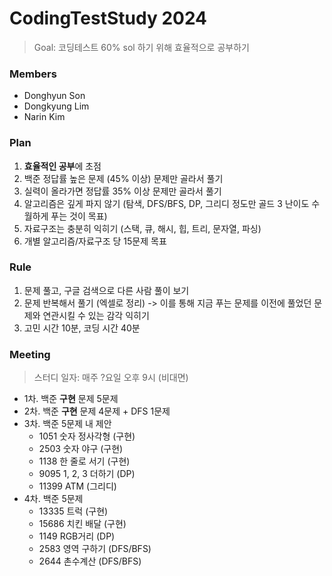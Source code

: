 # CodingTestStudy 2024

> Goal: 코딩테스트 60% sol 하기 위해 효율적으로 공부하기

### Members
- Donghyun Son
- Dongkyung Lim
- Narin Kim

### Plan
1. **효율적인 공부**에 초점
2. 백준 정답률 높은 문제 (45% 이상) 문제만 골라서 풀기
3. 실력이 올라가면 정답률 35% 이상 문제만 골라서 풀기
4. 알고리즘은 깊게 파지 않기 (탐색, DFS/BFS, DP, 그리디 정도만 골드 3 난이도 수월하게 푸는 것이 목표)
5. 자료구조는 충분히 익히기 (스택, 큐, 해시, 힙, 트리, 문자열, 파싱)
6. 개별 알고리즘/자료구조 당 15문제 목표

### Rule
1. 문제 풀고, 구글 검색으로 다른 사람 풀이 보기
2. 문제 반복해서 풀기 (엑셀로 정리)
    -> 이를 통해 지금 푸는 문제를 이전에 풀었던 문제와 연관시킬 수 있는 감각 익히기
3. 고민 시간 10분, 코딩 시간 40분


### Meeting
> 스터디 일자: 매주 ?요일 오후 9시 (비대면)

- 1차. 백준 **구현** 문제 5문제
- 2차. 백준 **구현** 문제 4문제 + DFS 1문제
- 3차. 백준 5문제 내 제안
    - 1051 숫자 정사각형 (구현)
    - 2503 숫자 야구 (구현)
    - 1138 한 줄로 서기 (구현)
    - 9095 1, 2, 3 더하기 (DP)
    - 11399 ATM (그리디)
- 4차. 백준 5문제
    - 13335 트럭 (구현)
    - 15686 치킨 배달 (구현)
    - 1149 RGB거리 (DP)
    - 2583 영역 구하기 (DFS/BFS)
    - 2644 촌수계산 (DFS/BFS)
    
